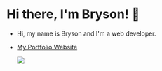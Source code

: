 # Hi there, I'm Bryson! :wave:

- Hi, my name is Bryson and I'm a web developer.
- [My Portfolio Website](https://brysonward.com/)

  <img align="center" src="https://github-readme-stats.vercel.app/api?username=brysonbw&theme=algolia&show_icons=true" />
